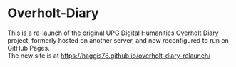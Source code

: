 # Overholt-Diary
This is a re-launch of the original UPG Digital Humanities Overholt Diary project, formerly hosted on another server, and now reconfigured to run on GitHub Pages.\
The new site is at https://haggis78.github.io/overholt-diary-relaunch/ 
